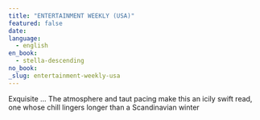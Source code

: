 ```yaml
---
title: "ENTERTAINMENT WEEKLY (USA)"
featured: false
date:
language:
  - english
en_book:
  - stella-descending
no_book:
_slug: entertainment-weekly-usa
---
```


Exquisite … The atmosphere and taut pacing make this an icily swift read, one whose chill lingers longer than a Scandinavian winter

